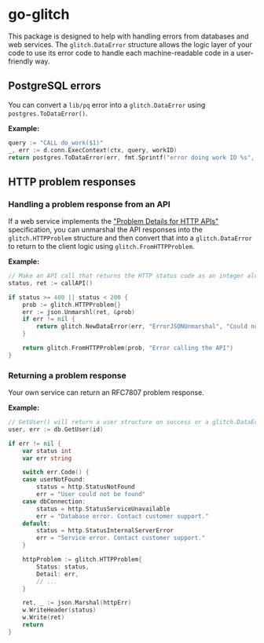 # go-glitch

This package is designed to help with handling errors from databases and web services. The `glitch.DataError` structure
allows the logic layer of your code to use its error code to handle each machine-readable code in a user-friendly way.

## PostgreSQL errors

You can convert a `lib/pq` error into a `glitch.DataError` using `postgres.ToDataError()`.

**Example:**

```go
query := "CALL do_work($1)"
_, err := d.conn.ExecContext(ctx, query, workID)
return postgres.ToDataError(err, fmt.Sprintf("error doing work ID %s", workID))
```

## HTTP problem responses

### Handling a problem response from an API

If a web service implements the ["Problem Details for HTTP APIs"](https://datatracker.ietf.org/doc/rfc7807)
specification, you can unmarshal the API responses into the `glitch.HTTPProblem` structure and then convert that into
a `glitch.DataError` to return to the client logic using `glitch.FromHTTPProblem`.

**Example:**

```go
// Make an API call that returns the HTTP status code as an integer along with the API response as a byte slice
status, ret := callAPI()

if status >= 400 || status < 200 {
	prob := glitch.HTTPProblem{}
	err := json.Unmarshl(ret, &prob)
	if err != nil {
        return glitch.NewDataError(err, "ErrorJSONUnmarshal", "Could not decode error response")
    }

	return glitch.FromHTTPProblem(prob, "Error calling the API")
}
```

### Returning a problem response

Your own service can return an RFC7807 problem response.

**Example:**

```go
// GetUser() will return a user structure on success or a glitch.DataError on failure.
user, err := db.GetUser(id)

if err != nil {
	var status int
	var err string

	switch err.Code() {
	case userNotFound:
		status = http.StatusNotFound
		err = "User could not be found"
	case dbConnection:
		status = http.StatusServiceUnavailable
		err = "Database error. Contact customer support."
	default:
		status = http.StatusInternalServerError
		err = "Service error. Contact customer support."
    }

	httpProblem := glitch.HTTPProblem{
        Status: status,
		Detail: err,
		// ...
    }

    ret, _ := json.Marshal(httpErr)
    w.WriteHeader(status)
    w.Write(ret)
    return
}
```
